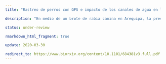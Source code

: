 ```yaml
---
title: "﻿﻿Rastreo de perros con GPS e impacto de los canales de agua en la transmisión de rabia"

description: "﻿﻿En medio de un brote de rabia canina en Arequipa, la presencia de casos de rabia cerca a canales de agua secos sugiere que estos canales tienen un rol ecológico en la transmisión del virus. Con collares GPS rastreamos el movimiento de 23 perros deambulantes en la ciudad de Arequipa. Los perros que pasan más tiempo dentro de los canales tienden a recorrer distancias más largas, moverse más rapido, y tener ámbitos hogareños más amplios. Los canales de agua secos en la ciudad de Arequipa funcionan como corredores ecológicos acercando individuos o jaurías que de otra forma no estarían en contacto."

status: under-review

rmarkdown_html_fragment: true

update: 2020-03-30

redirect_to: https://www.biorxiv.org/content/10.1101/684381v3.full.pdf
---
```



